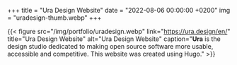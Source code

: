 +++
title = "Ura Design Website"
date = "2022-08-06 00:00:00 +0200"
img = "uradesign-thumb.webp"
+++

{{< figure src="/img/portfolio/uradesign.webp" link="https://ura.design/en/" title="Ura Design Website" alt="Ura Design Website" caption="**Ura** is the design studio dedicated to making open source software more usable, accessible and competitive. This website was created using Hugo." >}}

